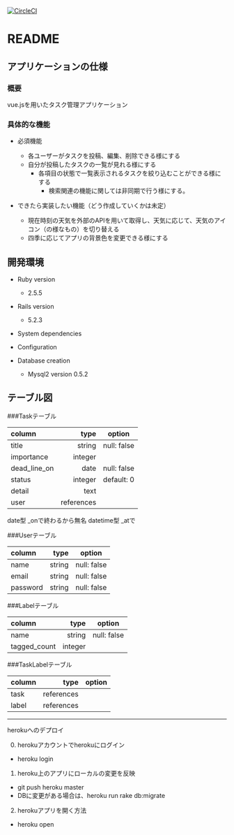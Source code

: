[![CircleCI](https://circleci.com/gh/yumayo14/el-training/tree/master.svg?style=svg)](https://circleci.com/gh/yumayo14/el-training/tree/master)

# README

## アプリケーションの仕様

### 概要
 vue.jsを用いたタスク管理アプリケーション
 
### 具体的な機能
- 必須機能
  - 各ユーザーがタスクを投稿、編集、削除できる様にする
  - 自分が投稿したタスクの一覧が見れる様にする
    - 各項目の状態で一覧表示されるタスクを絞り込むことができる様にする
      - 検索関連の機能に関しては非同期で行う様にする。
  
- できたら実装したい機能（どう作成していくかは未定）
  - 現在時刻の天気を外部のAPIを用いて取得し、天気に応じて、天気のアイコン（の様なもの）を切り替える
  - 四季に応じてアプリの背景色を変更できる様にする

## 開発環境

* Ruby version
  - 2.5.5

* Rails version
  - 5.2.3
* System dependencies

* Configuration

* Database creation
  - Mysql2 version 0.5.2

## テーブル図

###Taskテーブル

|   column   |    type     |   option     |
|:-----------|------------:|:------------:|
| title      | string      | null: false  |
| importance | integer     |              |
|dead_line_on| date        | null: false  |
| status     | integer     | default: 0   |
| detail     | text        |              |
| user       | references  |              |

date型 _onで終わるから無名
datetime型  _atで

###Userテーブル

|   column   |    type     |   option     |
|:-----------|------------:|:------------:|
| name       | string      | null: false  |
| email      | string      | null: false  |
| password   | string      | null: false  |

###Labelテーブル

|   column   |    type     |   option     |
|:-----------|------------:|:------------:|
| name       | string      | null: false  |
|tagged_count| integer     |              |

###TaskLabelテーブル

|   column   |    type     |   option     |
|:-----------|------------:|:------------:|
| task       | references  |              |
| label      | references  |              |


------------------------------------------------------------------------------------------------------------------------------

herokuへのデプロイ

0. herokuアカウントでherokuにログイン
 - heroku login

1. heroku上のアプリにローカルの変更を反映
 - git push heroku master
 - DBに変更がある場合は、heroku run rake db:migrate

2. herokuアプリを開く方法
 - heroku open

